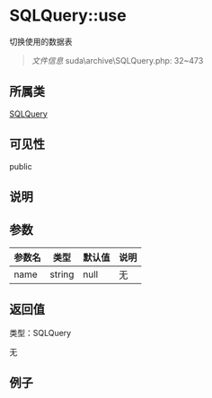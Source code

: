 # SQLQuery::use

切换使用的数据表

> *文件信息* suda\archive\SQLQuery.php: 32~473

## 所属类 

[SQLQuery](../SQLQuery.md)

## 可见性

 public 

## 说明




## 参数


| 参数名 | 类型 | 默认值 | 说明 |
|--------|-----|-------|-------|
| name |  string | null | 无 |



## 返回值

类型：SQLQuery

无



## 例子

